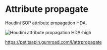 # Attribute propagate
Houdini SOP attribute propagation HDA.

![Houdini attribute propagation HDA-high](https://user-images.githubusercontent.com/740173/129976174-fe9edf63-f7d4-4831-81d4-106b8956e5c2.gif)

https://petitsapin.gumroad.com/l/attrpropagate

